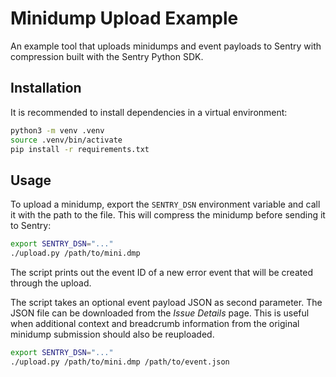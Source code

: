 # Minidump Upload Example

An example tool that uploads minidumps and event payloads to Sentry with
compression built with the Sentry Python SDK.

## Installation

It is recommended to install dependencies in a virtual environment:

```bash
python3 -m venv .venv
source .venv/bin/activate
pip install -r requirements.txt
```

## Usage

To upload a minidump, export the `SENTRY_DSN` environment variable and call it
with the path to the file. This will compress the minidump before sending it to
Sentry:

```bash
export SENTRY_DSN="..."
./upload.py /path/to/mini.dmp
```

The script prints out the event ID of a new error event that will be created
through the upload.

The script takes an optional event payload JSON as second parameter. The JSON
file can be downloaded from the _Issue Details_ page. This is useful when
additional context and breadcrumb information from the original minidump
submission should also be reuploaded.

```bash
export SENTRY_DSN="..."
./upload.py /path/to/mini.dmp /path/to/event.json
```
